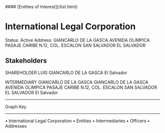 <link rel="stylesheet" type="text/css" href="../../assets/style.css">
#### [Entities of Interest](/list.html)

# International Legal Corporation
Status: Active
Address: GIANCARLO DE LA GASCA AVENIDA OLIMPICA PASAJE CARIBE N.12, COL. ESCALON SAN SALVADOR EL SALVADOR

## Stakeholders
SHAREHOLDER
LUIS GIANCARLO DE LA GASCA
El Salvador


INTERMEDIARY
GIANCARLO DE LA GASCA
GIANCARLO DE LA GASCA AVENIDA OLIMPICA PASAJE CARIBE N.12, COL. ESCALON SAN SALVADOR EL SALVADOR
El Salvador




---



<div class="legend">
Graph Key
<hr>
<span class="focus">• International Legal Corporation</span>
<span class="entity">• Entities</span>
<span class="intermediary">• Intermediaries</span>
<span class="officer">• Officers</span>
<span class="address">• Addresses</span>
</div>


<img src="http://eoi-graphs.s3-website-eu-west-1.amazonaws.com/International_Legal_Corporation.png" alt="">

